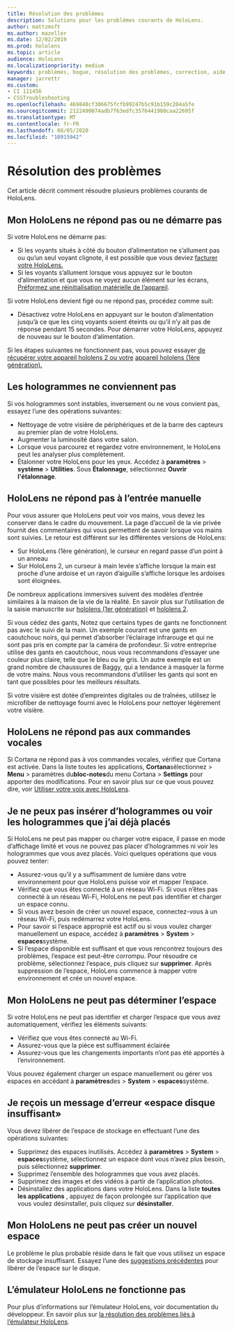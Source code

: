 ```yaml
---
title: Résolution des problèmes
description: Solutions pour les problèmes courants de HoloLens.
author: mattzmsft
ms.author: mazeller
ms.date: 12/02/2019
ms.prod: hololens
ms.topic: article
audience: HoloLens
ms.localizationpriority: medium
keywords: problèmes, bogue, résolution des problèmes, correction, aide, support, HoloLens
manager: jarrettr
ms.custom:
- CI 111456
- CSSTroubleshooting
ms.openlocfilehash: 469848cf306675fcfb99247b5c91b159c204a5fe
ms.sourcegitcommit: 2122490074adb7f63edfc3576441980caa22695f
ms.translationtype: MT
ms.contentlocale: fr-FR
ms.lasthandoff: 08/05/2020
ms.locfileid: "10915942"
---
```

# Résolution des problèmes

Cet article décrit comment résoudre plusieurs problèmes courants de HoloLens.

## Mon HoloLens ne répond pas ou ne démarre pas

Si votre HoloLens ne démarre pas:

- Si les voyants situés à côté du bouton d’alimentation ne s’allument pas ou qu’un seul voyant clignote, il est possible que vous deviez [facturer votre HoloLens.](hololens-recovery.md#charge-the-device)
- Si les voyants s’allument lorsque vous appuyez sur le bouton d’alimentation et que vous ne voyez aucun élément sur les écrans, [Préformez une réinitialisation matérielle de l’appareil](hololens-recovery.md#hard-reset-procedure).

Si votre HoloLens devient figé ou ne répond pas, procédez comme suit:

- Désactivez votre HoloLens en appuyant sur le bouton d’alimentation jusqu’à ce que les cinq voyants soient éteints ou qu’il n’y ait pas de réponse pendant 15 secondes. Pour démarrer votre HoloLens, appuyez de nouveau sur le bouton d’alimentation.

Si les étapes suivantes ne fonctionnent pas, vous pouvez essayer [de récupérer votre appareil hololens 2 ou votre](hololens-recovery.md) [appareil hololens (1ère génération).](hololens1-recovery.md)

## Les hologrammes ne conviennent pas

Si vos hologrammes sont instables, inversement ou ne vous convient pas, essayez l’une des opérations suivantes:

- Nettoyage de votre visière de périphériques et de la barre des capteurs au premier plan de votre HoloLens.
- Augmenter la luminosité dans votre salon.
- Lorsque vous parcourez et regardez votre environnement, le HoloLens peut les analyser plus complètement.
- Étalonner votre HoloLens pour les yeux. Accédez à **paramètres**  >  **système**  >  **Utilities**. Sous **Étalonnage**, sélectionnez **Ouvrir l'étalonnage**.

## HoloLens ne répond pas à l’entrée manuelle

Pour vous assurer que HoloLens peut voir vos mains, vous devez les conserver dans le cadre du mouvement.  La page d’accueil de la vie privée fournit des commentaires qui vous permettent de savoir lorsque vos mains sont suivies.  Le retour est différent sur les différentes versions de HoloLens:
- Sur HoloLens (1ère génération), le curseur en regard passe d’un point à un anneau
- Sur HoloLens 2, un curseur à main levée s’affiche lorsque la main est proche d’une ardoise et un rayon d’aiguille s’affiche lorsque les ardoises sont éloignées.

De nombreux applications immersives suivent des modèles d’entrée similaires à la maison de la vie de la réalité.  En savoir plus sur l’utilisation de la saisie manuscrite sur [hololens (1er génération)](hololens1-basic-usage.md#use-hololens-with-your-hands) et [hololens 2](hololens2-basic-usage.md#the-hand-tracking-frame).

Si vous cédez des gants, Notez que certains types de gants ne fonctionnent pas avec le suivi de la main.  Un exemple courant est une gants en caoutchouc noirs, qui permet d’absorber l’éclairage infrarouge et qui ne sont pas pris en compte par la caméra de profondeur.  Si votre entreprise utilise des gants en caoutchouc, nous vous recommandons d’essayer une couleur plus claire, telle que le bleu ou le gris.  Un autre exemple est un grand nombre de chaussures de Baggy, qui a tendance à masquer la forme de votre mains. Nous vous recommandons d’utiliser les gants qui sont en tant que possibles pour les meilleurs résultats.

Si votre visière est dotée d’empreintes digitales ou de traînées, utilisez le microfiber de nettoyage fourni avec le HoloLens pour nettoyer légèrement votre visière.

## HoloLens ne répond pas aux commandes vocales

Si Cortana ne répond pas à vos commandes vocales, vérifiez que Cortana est activée. Dans la liste toutes les applications, **Cortana**sélectionnez  >  **Menu**  >  paramètres du**bloc-notes**du menu Cortana  >  **Settings** pour apporter des modifications. Pour en savoir plus sur ce que vous pouvez dire, voir [Utiliser votre voix avec HoloLens](hololens-cortana.md).

## Je ne peux pas insérer d’hologrammes ou voir les hologrammes que j’ai déjà placés

Si HoloLens ne peut pas mapper ou charger votre espace, il passe en mode d’affichage limité et vous ne pouvez pas placer d’hologrammes ni voir les hologrammes que vous avez placés. Voici quelques opérations que vous pouvez tenter:

- Assurez-vous qu’il y a suffisamment de lumière dans votre environnement pour que HoloLens puisse voir et mapper l’espace.
- Vérifiez que vous êtes connecté à un réseau Wi-Fi. Si vous n’êtes pas connecté à un réseau Wi-Fi, HoloLens ne peut pas identifier et charger un espace connu.
- Si vous avez besoin de créer un nouvel espace, connectez-vous à un réseau Wi-Fi, puis redémarrez votre HoloLens.
- Pour savoir si l’espace approprié est actif ou si vous voulez charger manuellement un espace, accédez à **paramètres**  >  **System**  >  **espaces**système.
- Si l’espace disponible est suffisant et que vous rencontrez toujours des problèmes, l’espace est peut-être corrompu. Pour résoudre ce problème, sélectionnez l’espace, puis cliquez sur **supprimer**. Après suppression de l’espace, HoloLens commence à mapper votre environnement et crée un nouvel espace.

## Mon HoloLens ne peut pas déterminer l’espace

Si votre HoloLens ne peut pas identifier et charger l’espace que vous avez automatiquement, vérifiez les éléments suivants:

- Vérifiez que vous êtes connecté au Wi-Fi.
- Assurez-vous que la pièce est suffisamment éclairée
- Assurez-vous que les changements importants n’ont pas été apportés à l’environnement.

Vous pouvez également charger un espace manuellement ou gérer vos espaces en accédant à **paramètres**des  >  **System**  >  **espaces**système.

## Je reçois un message d’erreur «espace disque insuffisant»

Vous devez libérer de l’espace de stockage en effectuant l’une des opérations suivantes:

- Supprimez des espaces inutilisés. Accédez à **paramètres**  >  **System**  >  **espaces**système, sélectionnez un espace dont vous n’avez plus besoin, puis sélectionnez **supprimer**.
- Supprimez l’ensemble des hologrammes que vous avez placés.
- Supprimez des images et des vidéos à partir de l’application photos.
- Désinstallez des applications dans votre HoloLens. Dans la liste **toutes les applications** , appuyez de façon prolongée sur l’application que vous voulez désinstaller, puis cliquez sur **désinstaller**.

## Mon HoloLens ne peut pas créer un nouvel espace

Le problème le plus probable réside dans le fait que vous utilisez un espace de stockage insuffisant. Essayez l’une des [suggestions précédentes](#im-getting-a-low-disk-space-error) pour libérer de l’espace sur le disque.

## L’émulateur HoloLens ne fonctionne pas

Pour plus d’informations sur l’émulateur HoloLens, voir documentation du développeur.  En savoir plus sur [la résolution des problèmes liés à l’émulateur HoloLens](https://docs.microsoft.com/windows/mixed-reality/using-the-hololens-emulator#troubleshooting).
